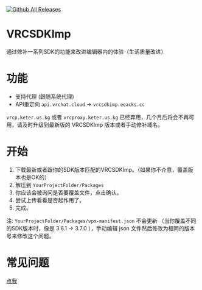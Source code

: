 [![Github All Releases](https://img.shields.io/github/downloads/extremeblackliu/VRCSDKImp/total.svg)]()

# VRCSDKImp

通过修补一系列SDK的功能来改进编辑器内的体验（生活质量改进）

# 功能

* 支持代理 (跟随系统代理)
* API重定向  `api.vrchat.cloud` -> `vrcsdkimp.eeacks.cc`

``vrcp.keter.us.kg`` 或者 `vrcproxy.keter.us.kg` 已经弃用，几个月后将会不再可用，请及时升级到最新版的 VRCSDKImp 版本或者手动修补域名。

# 开始

1. 下载最新或者跟你的SDK版本匹配的VRCSDKImp。（如果你不介意，覆盖版本也是OK的）
2. 解压到 `YourProjectFolder/Packages`
3. 你应该会被询问是否要覆盖文件，点击确认。
4. 尝试上传看看是否起作用了。
5. 完成。

注: `YourProjectFolder/Packages/vpm-manifest.json` 不会更新 （当你覆盖不同的SDK版本时，像是 3.6.1 -> 3.7.0 ），手动编辑 json 文件然后修改为相同的版本号来修改这个问题。

# 常见问题

[点我](https://github.com/extremeblackliu/VRCSDKImp/blob/main/README.md)
